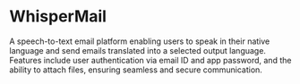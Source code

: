 # WhisperMail
A speech-to-text email platform enabling users to speak in their native language and send emails translated into a selected output language. Features include user authentication via email ID and app password, and the ability to attach files, ensuring seamless and secure communication.
